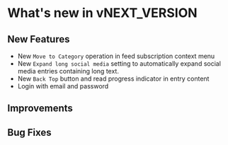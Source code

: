 # What's new in vNEXT_VERSION

## New Features

- New `Move to Category` operation in feed subscription context menu
- New `Expand long social media` setting to automatically expand social media entries containing long text.
- New `Back Top` button and read progress indicator in entry content
- Login with email and password

## Improvements

## Bug Fixes
